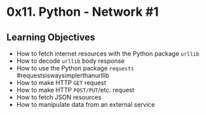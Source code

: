 # 0x11. Python - Network #1

## Learning Objectives

- How to fetch internet resources with the Python package `urllib`
- How to decode `urllib` body response
- How to use the Python package `requests` #requestsiswaysimplerthanurllib
- How to make HTTP `GET` request
- How to make HTTP `POST/PUT`/etc. request
- How to fetch JSON resources
- How to manipulate data from an external service
